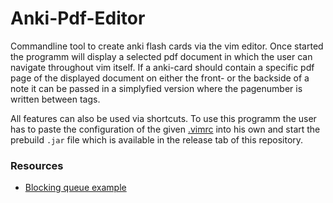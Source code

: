 # Anki-Pdf-Editor
Commandline tool to create anki flash cards via the vim editor. Once started the programm will display a selected pdf document in which the user can navigate throughout vim itself. If a anki-card should contain a specific pdf page of the displayed document on either the front- or the backside of a note it can be passed in a simplyfied version where the pagenumber is written between tags. 

All features can also be used via shortcuts. To use this programm the user has to paste the configuration of the given [.vimrc](./config/vim-shortcuts.txt) into his own and start the prebuild `.jar` file which is available in the release tab of this repository.

### Resources
* [Blocking queue example](https://www.mkyong.com/java/java-blockingqueue-examples/)

